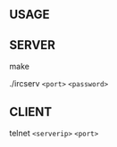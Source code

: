 ## USAGE

## SERVER

make

./ircserv `<port>` `<password>`

## CLIENT

telnet `<serverip>` `<port>`
